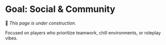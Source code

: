 # Goal: Social & Community

🚧 *This page is under construction.*

Focused on players who prioritize teamwork, chill environments, or roleplay vibes.
